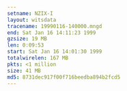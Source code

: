 ```yaml
---
setname: NZIX-I
layout: witsdata
tracename: 19990116-140000.mngd
end: Sat Jan 16 14:11:23 1999
gzsize: 19 MB
len: 0:09:53
start: Sat Jan 16 14:01:30 1999
totalwirelen: 167 MB
pkts: <1 million
size: 41 MB
md5: 8731dec917f00f716beedba894b2fcd5
---
```

